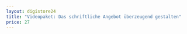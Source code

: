 ```yaml
---
layout: digistore24
title: "Videopaket: Das schriftliche Angebot überzeugend gestalten"
price: 27
---
```

